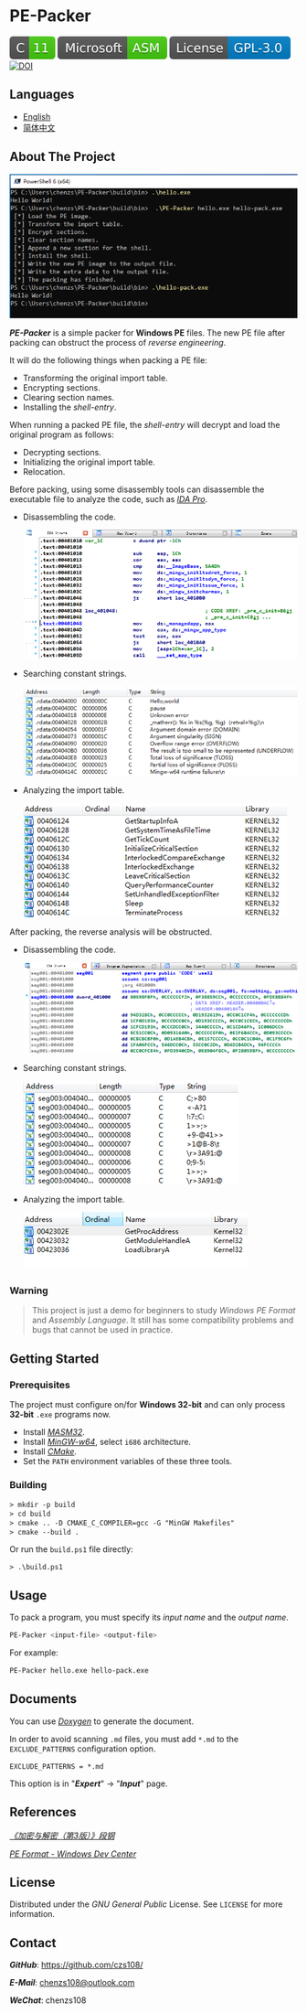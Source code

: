 # PE-Packer

![C](docs/badges/C-11-brightgreen.svg)
![ASM](docs/badges/Microsoft-ASM-brightgreen.svg)
[![License](docs/badges/License-GPL-3.0-blue.svg)](https://www.gnu.org/licenses/gpl-3.0.html)
[![DOI](https://zenodo.org/badge/231357933.svg)](https://zenodo.org/badge/latestdoi/231357933)

## Languages

- [English](https://github.com/czs108/PE-Packer/blob/master/README.md)
- [简体中文](https://github.com/czs108/PE-Packer/blob/master/README-CN.md)

## About The Project

![test-helloworld](docs/screenshots/test-helloworld.png)

***PE-Packer*** is a simple packer for **Windows PE** files. The new PE file after packing can obstruct the process of *reverse engineering*.

It will do the following things when packing a PE file:

- Transforming the original import table.
- Encrypting sections.
- Clearing section names.
- Installing the *shell-entry*.

When running a packed PE file, the *shell-entry* will decrypt and load the original program as follows:

- Decrypting sections.
- Initializing the original import table.
- Relocation.

Before packing, using some disassembly tools can disassemble the executable file to analyze the code, such as [*IDA Pro*](https://www.hex-rays.com/products/ida/).

- Disassembling the code.

  ![code](docs/screenshots/code.png)

- Searching constant strings.

  ![string](docs/screenshots/string.png)

- Analyzing the import table.

  ![import-table](docs/screenshots/import-table.png)

After packing, the reverse analysis will be obstructed.

- Disassembling the code.

  ![packed-code](docs/screenshots/packed-code.png)

- Searching constant strings.

  ![packed-string](docs/screenshots/packed-string.png)

- Analyzing the import table.

  ![packed-import-table](docs/screenshots/packed-import-table.png)

### Warning

> This project is just a demo for beginners to study *Windows PE Format* and *Assembly Language*. It still has some compatibility problems and bugs that cannot be used in practice.

## Getting Started

### Prerequisites

The project must configure on/for **Windows 32-bit** and can only process **32-bit** `.exe` programs now.

- Install [*MASM32*](http://www.masm32.com/).
- Install [*MinGW-w64*](https://www.mingw-w64.org/), select `i686` architecture.
- Install [*CMake*](https://cmake.org/).
- Set the `PATH` environment variables of these three tools.

### Building

```console
> mkdir -p build
> cd build
> cmake .. -D CMAKE_C_COMPILER=gcc -G "MinGW Makefiles"
> cmake --build .
```

Or run the `build.ps1` file directly:

```console
> .\build.ps1
```

## Usage

To pack a program, you must specify its *input name* and the *output name*.

```bash
PE-Packer <input-file> <output-file>
```

For example:

```bash
PE-Packer hello.exe hello-pack.exe
```

## Documents

You can use [*Doxygen*](http://www.doxygen.nl/) to generate the document.

In order to avoid scanning `.md` files, you must add `*.md` to the `EXCLUDE_PATTERNS` configuration option.

```
EXCLUDE_PATTERNS = *.md
```

This option is in "***Expert***" -> "***Input***" page.

## References

[*《加密与解密（第3版）》段钢*](https://book.douban.com/subject/3091212/)

[*PE Format - Windows Dev Center*](https://docs.microsoft.com/en-us/windows/win32/debug/pe-format/)

## License

Distributed under the *GNU General Public* License. See `LICENSE` for more information.

## Contact

***GitHub***: https://github.com/czs108/

***E-Mail***: chenzs108@outlook.com

***WeChat***: chenzs108
